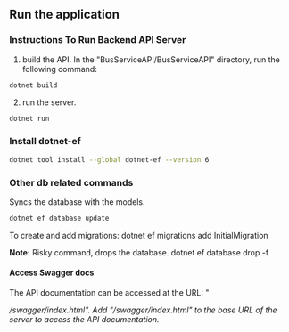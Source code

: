 
## Run the application
### Instructions To Run Backend API Server

1. build the API.
In the "BusServiceAPI/BusServiceAPI" directory, run the following command:
```bash
dotnet build
```

2. run the server.
```bash
dotnet run
```

### Install dotnet-ef
```bash
dotnet tool install --global dotnet-ef --version 6
```

### Other db related commands

Syncs the database with the models.
```bash
dotnet ef database update
```

To create and add migrations:
dotnet ef migrations add InitialMigration

**Note:** Risky command, drops the database.
dotnet ef database drop -f

#### Access Swagger docs
The API documentation can be accessed at the URL:
"<address on which the server is running>/swagger/index.html".
Add "/swagger/index.html" to the base URL of the server to access the API documentation.